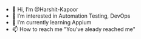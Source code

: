 - 👋 Hi, I’m @Harshit-Kapoor
- 👀 I’m interested in Automation Testing, DevOps
- 🌱 I’m currently learning Appium
- 📫 How to reach me "You've aleady reached me"

<!---
Harshit-Kapoor/Harshit-Kapoor is a ✨ special ✨ repository because its `README.md` (this file) appears on your GitHub profile.
You can click the Preview link to take a look at your changes.
--->
